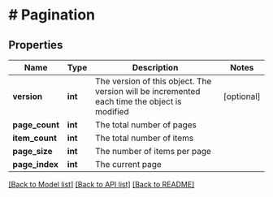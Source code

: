 # # Pagination

## Properties

Name | Type | Description | Notes
------------ | ------------- | ------------- | -------------
**version** | **int** | The version of this object.  The version will be incremented each time the object is modified | [optional]
**page_count** | **int** | The total number of pages |
**item_count** | **int** | The total number of items |
**page_size** | **int** | The number of items per page |
**page_index** | **int** | The current page |

[[Back to Model list]](../../README.md#models) [[Back to API list]](../../README.md#endpoints) [[Back to README]](../../README.md)
